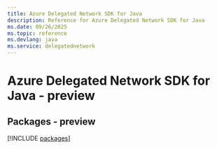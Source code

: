 ```yaml
---
title: Azure Delegated Network SDK for Java
description: Reference for Azure Delegated Network SDK for Java
ms.date: 09/26/2025
ms.topic: reference
ms.devlang: java
ms.service: delegatednetwork
---
```

# Azure Delegated Network SDK for Java - preview
## Packages - preview
[!INCLUDE [packages](delegated-network-index.md)]